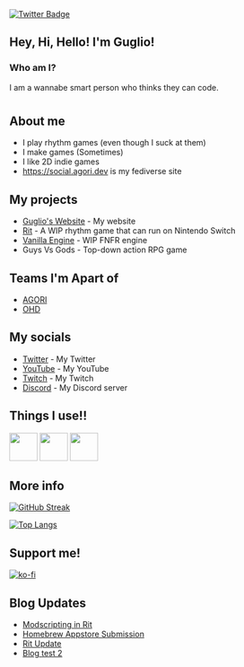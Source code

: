 <div id="badges">
  <a href="https://twitter.com/GuglioIs2Stupid">
    <img src="https://img.shields.io/badge/Twitter-blue?style=for-the-badge&logo=twitter&logoColor=white" alt="Twitter Badge"/>
  </a>
</div>
<img src="https://komarev.com/ghpvc/?username=GuglioIsStupid&style=flat-square&color=blue" alt=""/>


## Hey, Hi, Hello! I'm Guglio!
### Who am I?

I am a wannabe smart person who thinks they can code.

#

## About me

- I play rhythm games (even though I suck at them)
- I make games (Sometimes)
- I like 2D indie games
- https://social.agori.dev is my fediverse site

## My projects

- [Guglio's Website](https://guglioisstupid.github.io/) - My website
- [Rit](https://github.com/guglioisstupid/rit) - A WIP rhythm game that can run on Nintendo Switch
- [Vanilla Engine](https://github.com/VanillaEngineDevs/Vanilla-Engine) - WIP FNFR engine
- Guys Vs Gods - Top-down action RPG game

## Teams I'm Apart of
- [AGORI](https://agori.dev)
- [OHD](https://overhyped.fun)

## My socials

- [Twitter](https://twitter.com/GuglioIs2Stupid) - My Twitter
- [YouTube](https://www.youtube.com/@GuglioIsStupid) - My YouTube
- [Twitch](https://www.twitch.tv/guglioisstupid) - My Twitch
- [Discord](https://discord.gg/ehY5gMMPW8) - My Discord server

## Things I use!!
<img src="https://cdn.jsdelivr.net/gh/devicons/devicon/icons/vscode/vscode-original.svg" height=50/> <img src="https://cdn.jsdelivr.net/gh/devicons/devicon/icons/lua/lua-original.svg" height=50/> <img src="https://cdn.jsdelivr.net/gh/devicons/devicon/icons/python/python-original.svg" height=50/>

## More info

[![GitHub Streak](http://github-readme-streak-stats.herokuapp.com?user=GuglioIsStupid&theme=highcontrast&hide_border=true&date_format=j%20M%5B%20Y%5D&mode=weekly)](https://git.io/streak-stats)


[![Top Langs](https://github-readme-stats.vercel.app/api/top-langs/?username=GuglioIsStupid&layout=compact&theme=vision-friendly-dark)](https://github.com/anuraghazra/github-readme-stats)


## Support me!

[![ko-fi](https://ko-fi.com/img/githubbutton_sm.svg)](https://ko-fi.com/A0A8GRXMX)

## Blog Updates
<!-- BLOG-POST-LIST:START -->
- [Modscripting in Rit](https://guglioisstupid.github.io/blog/2023/03/08/Modscripting-Rit.html)
- [Homebrew Appstore Submission](https://guglioisstupid.github.io/blog/2023/02/15/Homebrew-Appstore-Submission.html)
- [Rit Update](https://guglioisstupid.github.io/blog/2023/02/11/RitUpdate.html)
- [Blog test 2](https://guglioisstupid.github.io/blog/2023/01/26/blogtest2.html)
<!-- BLOG-POST-LIST:END -->